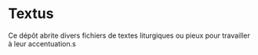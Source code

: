 # Textus

Ce dépôt abrite divers fichiers de textes liturgiques ou pieux pour travailler à leur accentuation.s
